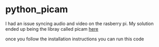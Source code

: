 # python_picam

I had an issue syncing audio and video on the rasberry pi. My solution ended up being the libray called picam [here](https://github.com/iizukanao/picam#using-a-binary-release)

once you follow the installation instructions you can run this code
